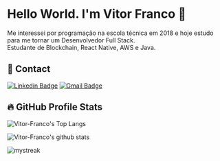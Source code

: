 # Hello World. I'm Vitor Franco :ocean:

Me interessei por programação na escola técnica em 2018 e hoje estudo para me tornar um Desenvolvedor Full Stack.
<br/>Estudante de Blockchain, React Native, AWS e Java.

<h2>🚀 Contact</h2>

[![Linkedin Badge](https://img.shields.io/badge/-Vitor%20Franco-1d7cb3?style=flat-square&logo=Linkedin&logoColor=white&link=https://www.linkedin.com/in/vitoroliveirafranco/)](https://www.linkedin.com/in/vitoroliveirafranco/) [![Gmail Badge](https://img.shields.io/badge/-vitoroliveirafranco@gmail.com-1d7cb3?style=flat-square&logo=Gmail&logoColor=white&link=mailto:vitoroliveirafranco@gmail.com)](mailto:vitoroliveirafranco@gmail.com)    



<h2>🔥 GitHub Profile Stats</h2>
<div>
  
  ![Vitor-Franco's Top Langs](https://github-readme-stats.vercel.app/api/top-langs/?username=Vitor-Franco&theme=tokyonight&layout=compact)

  ![Vitor-Franco's github stats](https://github-readme-stats.vercel.app/api?username=Vitor-Franco&show_icons=true&theme=tokyonight)


  <img src="https://github-readme-streak-stats.herokuapp.com/?user=Vitor-Franco&theme=tokyonight" alt="mystreak"/>
</div>
